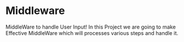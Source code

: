 # Middleware
MiddleWare to handle User Input! In this Project we are going to make Effective MiddleWare which will processes various steps and handle it.
